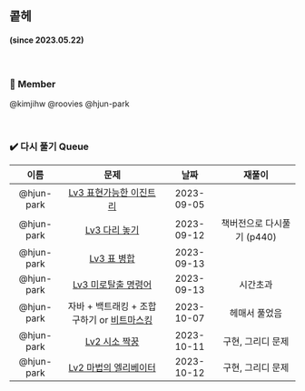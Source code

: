 ## 콭헤 
#### (since 2023.05.22)

<br />

### 👀 Member
@kimjihw
@roovies
@hjun-park

<br />

### ✔️ 다시 풀기 Queue
|이름|문제|날짜|재풀이|
|:---:|:---:|:---:|:---:|
|@hjun-park|[Lv3 표현가능한 이진트리](https://school.programmers.co.kr/learn/courses/30/lessons/150367)|2023-09-05| |
|@hjun-park|[Lv3 다리 놓기](https://www.acmicpc.net/problem/1010)|2023-09-12| 책버전으로 다시풀기 (p440) |
|@hjun-park|[Lv3 표 병합](https://school.programmers.co.kr/learn/courses/30/lessons/150366)|2023-09-13|  |
|@hjun-park|[Lv3 미로탈출 명령어](https://school.programmers.co.kr/learn/courses/30/lessons/150365)|2023-09-13| 시간초과 |
|@hjun-park|자바 + 백트래킹 + 조합 구하기 or [비트마스킹](https://www.google.com/search?q=%EC%9E%90%EB%B0%94+%EB%B9%84%ED%8A%B8%EB%A7%88%EC%8A%A4%ED%82%B9+%EC%A1%B0%ED%95%A9&sourceid=chrome&ie=UTF-8)|2023-10-07| 헤매서 풀었음 |
|@hjun-park|[Lv2 시소 짝꿍](https://school.programmers.co.kr/learn/courses/30/lessons/152996)|2023-10-11| 구현, 그리디 문제 |
|@hjun-park|[Lv2 마법의 엘리베이터](https://school.programmers.co.kr/learn/courses/30/lessons/148653)|2023-10-12| 구현, 그리디 문제 |


<br />




  
